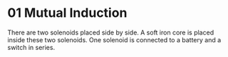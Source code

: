 # 01 Mutual Induction

There are two solenoids placed side by side. A soft iron core is placed inside these two solenoids. One solenoid is connected to a battery and a switch in series.

